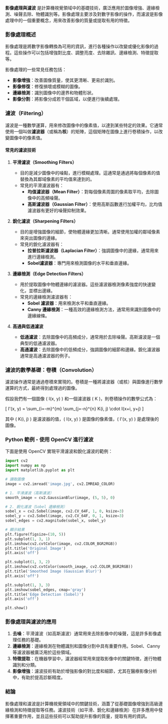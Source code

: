 **影像處理與濾波** 是計算機視覺領域中的基礎技術，廣泛應用於圖像增強、邊緣檢測、噪聲去除、物體識別等。影像處理主要涉及對數字影像的操作，而濾波是影像處理中的一個重要概念，用來改善影像的質量或提取有用的特徵。

### **影像處理概述**

影像處理是將數字影像轉換為可用的資訊，進行各種操作以改變或優化影像的過程。這些操作可以包括增強對比度、調整亮度、去除雜訊、邊緣檢測、特徵提取等。

影像處理的一些常見任務包括：
- **影像增強**：改善圖像質量，使其更清晰、更易於識別。
- **影像修復**：修復損壞或模糊的圖像。
- **邊緣檢測**：識別圖像中的邊界和物體形狀。
- **影像分割**：將影像分成若干個區域，以便進行後續處理。

### **濾波（Filtering）**

濾波是一種數學運算，用來修改圖像中的像素值，以達到某些特定的效果。它通常使用一個叫做**濾波器**（或稱為**核**）的矩陣，這個矩陣在圖像上進行卷積操作，以改變圖像中的像素值。

#### **常見的濾波技術**
1. **平滑濾波（Smoothing Filters）**
   - 目的是減少圖像中的噪點，進行模糊處理。這通常是通過將每個像素的值替換為其鄰域像素的平均值來達到的。
   - 常見的平滑濾波器有：
     - **均值濾波器（Mean Filter）**：對每個像素周圍的像素取平均，去除圖像中的高頻噪聲。
     - **高斯濾波器（Gaussian Filter）**：使用高斯函數進行加權平均，比均值濾波器有更好的噪聲抑制效果。
     
2. **銳化濾波（Sharpening Filters）**
   - 目的是增強圖像的細節，使物體邊緣更加清晰。通常使用加權的鄰域像素來突出圖像的邊緣。
   - 常見的銳化濾波器有：
     - **拉普拉斯濾波器（Laplacian Filter）**：強調圖像中的邊緣，通常用來進行邊緣檢測。
     - **Sobel濾波器**：專門用來檢測圖像的水平和垂直邊緣。

3. **邊緣檢測（Edge Detection Filters）**
   - 用於提取圖像中物體邊緣的濾波器。這些濾波器檢測像素強度的快速變化，並標出邊緣。
   - 常見的邊緣檢測濾波器有：
     - **Sobel 濾波器**：用來檢測水平和垂直邊緣。
     - **Canny 邊緣檢測**：一種高效的邊緣檢測方法，通常用來識別圖像中的邊緣線條。

4. **高通與低通濾波**
   - **低通濾波**：去除圖像中的高頻成分，通常用於去除噪聲。高斯濾波是一個典型的低通濾波器。
   - **高通濾波**：去除圖像中的低頻成分，強調圖像的細節和邊緣。銳化濾波器通常是高通濾波器的例子。

### **濾波的數學基礎：卷積（Convolution）**

濾波操作通常是通過卷積來實現的。卷積是一種將濾波器（或核）與圖像進行數學運算的方式，最終得到處理過的圖像。

假設我們有一個圖像 \( I(x, y) \) 和一個濾波器 \( K \)，則卷積操作的數學公式為：

\[
I'(x, y) = \sum_{i=-m}^{m} \sum_{j=-n}^{n} K(i, j) \cdot I(x+i, y+j)
\]

其中 \( K(i, j) \) 是濾波器的值，\( I(x, y) \) 是圖像的像素值，\( I'(x, y) \) 是處理後的圖像。

### **Python 範例 - 使用 OpenCV 進行濾波**

下面是使用 OpenCV 實現平滑濾波和銳化濾波的範例：

```python
import cv2
import numpy as np
import matplotlib.pyplot as plt

# 讀取圖像
image = cv2.imread('image.jpg', cv2.IMREAD_COLOR)

# 1. 平滑濾波（高斯濾波）
smooth_image = cv2.GaussianBlur(image, (5, 5), 0)

# 2. 銳化濾波（Sobel 邊緣檢測）
sobel_x = cv2.Sobel(image, cv2.CV_64F, 1, 0, ksize=3)
sobel_y = cv2.Sobel(image, cv2.CV_64F, 0, 1, ksize=3)
sobel_edges = cv2.magnitude(sobel_x, sobel_y)

# 顯示結果
plt.figure(figsize=(10, 5))
plt.subplot(1, 3, 1)
plt.imshow(cv2.cvtColor(image, cv2.COLOR_BGR2RGB))
plt.title('Original Image')
plt.axis('off')

plt.subplot(1, 3, 2)
plt.imshow(cv2.cvtColor(smooth_image, cv2.COLOR_BGR2RGB))
plt.title('Smoothed Image (Gaussian Blur)')
plt.axis('off')

plt.subplot(1, 3, 3)
plt.imshow(sobel_edges, cmap='gray')
plt.title('Edge Detection (Sobel)')
plt.axis('off')

plt.show()
```

### **影像處理與濾波的應用**
1. **去噪**：平滑濾波（如高斯濾波）通常用來去除影像中的噪聲，這是許多影像處理任務的基礎。
2. **邊緣檢測**：邊緣檢測在物體識別和圖像分割中具有重要作用。Sobel、Canny等濾波器被廣泛用於這些領域。
3. **特徵提取**：在機器學習中，濾波器經常用來提取影像中的關鍵特徵，進行物體識別和分類。
4. **影像增強**：濾波技術有助於增強影像的對比度和細節，尤其在醫療影像分析中，有助於提高診斷精度。

### **結論**

影像處理和濾波是計算機視覺領域中的關鍵技術，涵蓋了從基礎圖像增強到高級邊緣檢測和特徵提取等任務。濾波技術（如平滑、銳化和邊緣檢測）在許多應用中發揮著重要作用，並且這些技術可以幫助提升影像的質量，提取有用的資訊。
